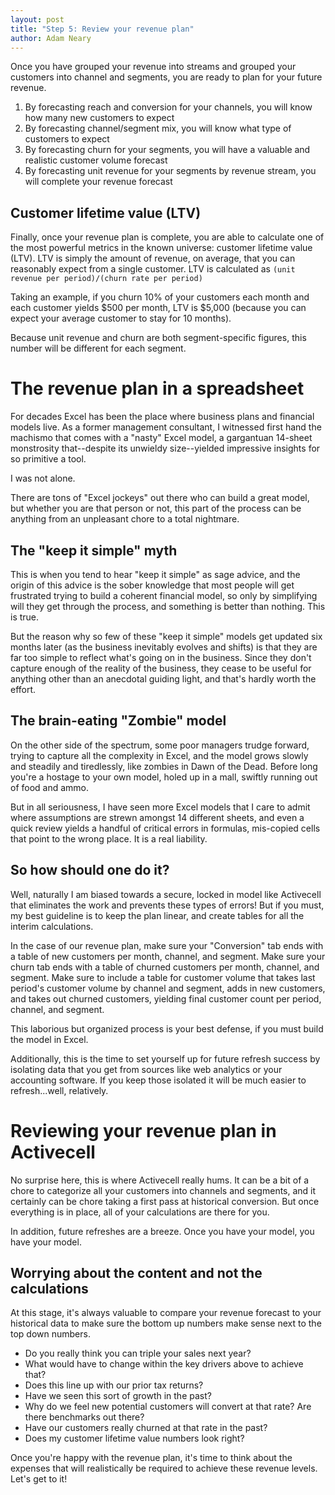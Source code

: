 ```yaml
---
layout: post
title: "Step 5: Review your revenue plan"
author: Adam Neary
---
```


Once you have grouped your revenue into streams and grouped your customers into channel and segments, you are ready to plan for your future revenue.

1. By forecasting reach and conversion for your channels, you will know how many new customers to expect
2. By forecasting channel/segment mix, you will know what type of customers to expect
3. By forecasting churn for your segments, you will have a valuable and realistic customer volume forecast
4. By forecasting unit revenue for your segments by revenue stream, you will complete your revenue forecast

## Customer lifetime value (LTV)

Finally, once your revenue plan is complete, you are able to calculate one of the most powerful metrics in the known universe: customer lifetime value (LTV). LTV is simply the amount of revenue, on average, that you can reasonably expect from a single customer. LTV is calculated as `(unit revenue per period)/(churn rate per period)`

Taking an example, if you churn 10% of your customers each month and each customer yields $500 per month, LTV is $5,000 (because you can expect your average customer to stay for 10 months).

Because unit revenue and churn are both segment-specific figures, this number will be different for each segment.

# The revenue plan in a spreadsheet

For decades Excel has been the place where business plans and financial models live. As a former management consultant, I witnessed first hand the machismo that comes with a "nasty" Excel model, a gargantuan 14-sheet monstrosity that--despite its unwieldy size--yielded impressive insights for so primitive a tool.

I was not alone.

There are tons of "Excel jockeys" out there who can build a great model, but whether you are that person or not, this part of the process can be anything from an unpleasant chore to a total nightmare.

## The "keep it simple" myth

This is when you tend to hear "keep it simple" as sage advice, and the origin of this advice is the sober knowledge that most people will get frustrated trying to build a coherent financial model, so only by simplifying will they get through the process, and something is better than nothing. This is true.

But the reason why so few of these "keep it simple" models get updated six months later (as the business inevitably evolves and shifts) is that they are far too simple to reflect what's going on in the business. Since they don't capture enough of the reality of the business, they cease to be useful for anything other than an anecdotal guiding light, and that's hardly worth the effort.

## The brain-eating "Zombie" model 

On the other side of the spectrum, some poor managers trudge forward, trying to capture all the complexity in Excel, and the model grows slowly and steadily and tiredlessly, like zombies in Dawn of the Dead. Before long you're a hostage to your own model, holed up in a mall, swiftly running out of food and ammo.

But in all seriousness, I have seen more Excel models that I care to admit where assumptions are strewn amongst 14 different sheets, and even a quick review yields a handful of critical errors in formulas, mis-copied cells that point to the wrong place. It is a real liability.

## So how should one do it?

Well, naturally I am biased towards a secure, locked in model like Activecell that eliminates the work and prevents these types of errors! But if you must, my best guideline is to keep the plan linear, and create tables for all the interim calculations.

In the case of our revenue plan, make sure your "Conversion" tab ends with a table of new customers per month, channel, and segment. Make sure your churn tab ends with a table of churned customers per month, channel, and segment. Make sure to include a table for customer volume that takes last period's customer volume by channel and segment, adds in new customers, and takes out churned customers, yielding final customer count per period, channel, and segment.

This laborious but organized process is your best defense, if you must build the model in Excel.

Additionally, this is the time to set yourself up for future refresh success by isolating data that you get from sources like web analytics or your accounting software. If you keep those isolated it will be much easier to refresh...well, relatively.

# Reviewing your revenue plan in Activecell

No surprise here, this is where Activecell really hums. It can be a bit of a chore to categorize all your customers into channels and segments, and it certainly can be chore taking a first pass at historical conversion. But once everything is in place, all of your calculations are there for you.

In addition, future refreshes are a breeze. Once you have your model, you have your model.

## Worrying about the content and not the calculations

At this stage, it's always valuable to compare your revenue forecast to your historical data to make sure the bottom up numbers make sense next to the top down numbers. 

* Do you really think you can triple your sales next year? 
* What would have to change within the key drivers above to achieve that?
* Does this line up with our prior tax returns?
* Have we seen this sort of growth in the past?
* Why do we feel new potential customers will convert at that rate? Are there benchmarks out there?
* Have our customers really churned at that rate in the past?
* Does my customer lifetime value numbers look right?

Once you're happy with the revenue plan, it's time to think about the expenses that will realistically be required to achieve these revenue levels. Let's get to it!